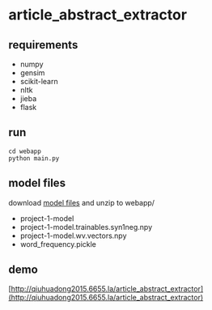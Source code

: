 # article_abstract_extractor

## requirements
- numpy
- gensim
- scikit-learn
- nltk
- jieba
- flask

## run
```
cd webapp
python main.py
```

## model files
download [model files](https://pan.baidu.com/s/1WeMAsO1xcpbq05rCVXO_BQ&shfl=sharepset) and unzip to webapp/
- project-1-model
- project-1-model.trainables.syn1neg.npy
- project-1-model.wv.vectors.npy
- word_frequency.pickle

## demo
[http://qiuhuadong2015.6655.la/article_abstract_extractor](http://qiuhuadong2015.6655.la/article_abstract_extractor)
